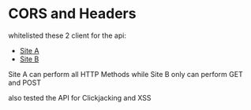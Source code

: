 # CORS and Headers

whitelisted these 2 client for the api:
- [Site A](https://euphonious-sunflower-737d63.netlify.app)
- [Site B](https://lucent-lollipop-3af732.netlify.app)

Site A can perform all HTTP Methods while Site B only can perform GET and POST

also tested the API for Clickjacking and XSS